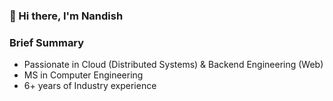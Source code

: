 ### 👋 Hi there, I'm Nandish

### Brief Summary
- Passionate in Cloud (Distributed Systems) & Backend Engineering (Web)
- MS in Computer Engineering 
- 6+ years of Industry experience
